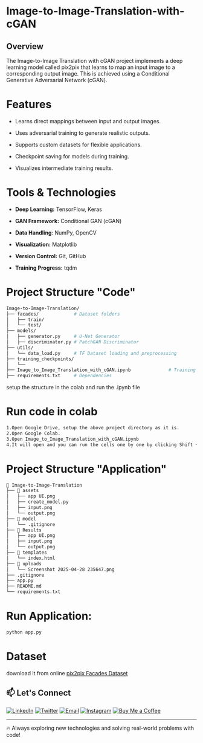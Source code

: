 # Image-to-Image-Translation-with-cGAN

## Overview
The Image-to-Image Translation with cGAN project implements a deep learning model called pix2pix that learns to map an input image to a corresponding output image.
This is achieved using a Conditional Generative Adversarial Network (cGAN).

# Features
- Learns direct mappings between input and output images.

- Uses adversarial training to generate realistic outputs.

- Supports custom datasets for flexible applications.

- Checkpoint saving for models during training.

- Visualizes intermediate training results.

# Tools & Technologies
- **Deep Learning:** TensorFlow, Keras

- **GAN Framework:** Conditional GAN (cGAN)

- **Data Handling**: NumPy, OpenCV

- **Visualization:** Matplotlib

- **Version Control:** Git, GitHub

- **Training Progress:** tqdm

# Project Structure "Code"
  
```bash
Image-to-Image-Translation/
├── facades/             # Dataset folders
│   ├── train/
│   └── test/
├── models/
│   ├── generator.py     # U-Net Generator
│   ├── discriminator.py # PatchGAN Discriminator
├── utils/
│   └── data_load.py     # TF Dataset loading and preprocessing
├── training_checkpoints/
│   └── 
├── Image_to_Image_Translation_with_cGAN.ipynb              # Training logic
├── requirements.txt     # Dependencies
```
setup the structure in the colab and run the .ipynb file 

# Run code in colab

```bash
1.Open Google Drive, setup the above project directory as it is.
2.Open Google Colab.
3.Open Image_to_Image_Translation_with_cGAN.ipynb
4.It will open and you can run the cells one by one by clicking Shift + Enter
```
# Project Structure "Application"

```bash
📂 Image-to-Image-Translation
├── 📂 assets
│   ├── app UI.png
│   ├── create_model.py
│   ├── input.png
│   └── output.png
├── 📂 model
│   └── .gitignore
├── 📂 Results
│   ├── app UI.png
│   ├── input.png
│   └── output.png
├── 📂 templates
│   └── index.html
├── 📂 uploads
│   └── Screenshot 2025-04-28 235647.png
├── .gitignore
├── app.py
├── README.md
└── requirements.txt
```

# Run Application:
```bash
python app.py
```
 
# Dataset 
download it from online
[pix2pix Facades Dataset](https://www.kaggle.com/datasets/sabahesaraki/pix2pix-facades-dataset)

## 📫 Let's Connect

[![LinkedIn](https://img.shields.io/badge/-LinkedIn-0077B5?style=flat-square&logo=linkedin&logoColor=white)](https://www.linkedin.com/in/umeshsamartapu/)
[![Twitter](https://img.shields.io/badge/-Twitter-1DA1F2?style=flat-square&logo=twitter&logoColor=white)](https://x.com/umeshsamartapu)
[![Email](https://img.shields.io/badge/-Email-D14836?style=flat-square&logo=gmail&logoColor=white)](mailto:umeshsamartapu@gmail.com)
[![Instagram](https://img.shields.io/badge/-Instagram-E4405F?style=flat-square&logo=instagram&logoColor=white)](https://www.instagram.com/umeshsamartapu/)
[![Buy Me a Coffee](https://img.shields.io/badge/-Buy%20Me%20a%20Coffee-FBAD19?style=flat-square&logo=buymeacoffee&logoColor=black)](https://www.buymeacoffee.com/umeshsamartapu)

---

🔥 Always exploring new technologies and solving real-world problems with code!


